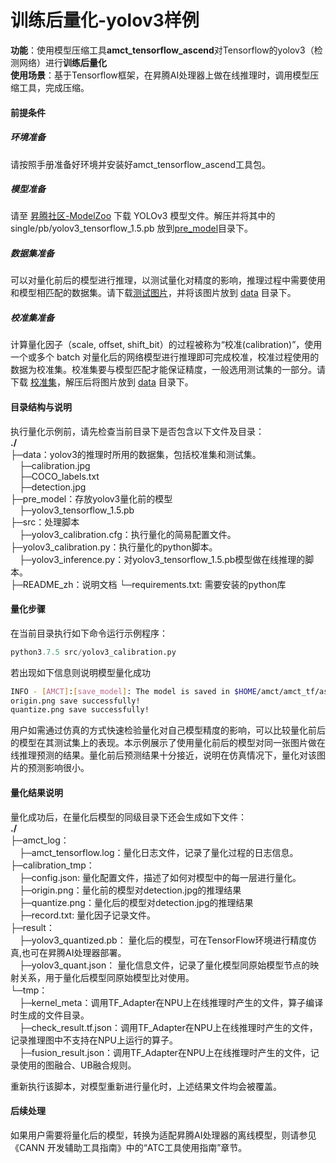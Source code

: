 # 训练后量化-yolov3样例
**功能**：使用模型压缩工具**amct_tensorflow_ascend**对Tensorflow的yolov3（检测网络）进行**训练后量化**   
**使用场景**：基于Tensorflow框架，在昇腾AI处理器上做在线推理时，调用模型压缩工具，完成压缩。 

#### 前提条件
##### 环境准备
请按照手册准备好环境并安装好amct_tensorflow_ascend工具包。
##### 模型准备
请至
[昇腾社区-ModelZoo](https://ascend.huawei.com/zh/#/software/modelzoo/detail/C/210261e64adc42d2b3d84c447844e4c7)
下载 YOLOv3 模型文件。解压并将其中的 single/pb/yolov3_tensorflow_1.5.pb 放到[pre_model](./pre_model)目录下。
##### 数据集准备
可以对量化前后的模型进行推理，以测试量化对精度的影响，推理过程中需要使用和模型相匹配的数据集。请下载[测试图片](https://c7xcode.obs.cn-north-4.myhuaweicloud.com/models/yolo_v3_calibration/detection.jpg)，并将该图片放到 [data](./data/) 目录下。
##### 校准集准备
计算量化因子（scale, offset, shift_bit）的过程被称为“校准(calibration)”，使用一个或多个 batch 对量化后的网络模型进行推理即可完成校准，校准过程使用的数据为校准集。校准集要与模型匹配才能保证精度，一般选用测试集的一部分。请下载
[校准集](https://c7xcode.obs.cn-north-4.myhuaweicloud.com/models/yolo_v3_calibration/calibration.jpg)，解压后将图片放到 [data](./data/) 目录下。

#### 目录结构与说明
执行量化示例前，请先检查当前目录下是否包含以下文件及目录：  
**./**   
├─data：yolov3的推理时所用的数据集，包括校准集和测试集。   
&emsp;├─calibration.jpg  
&emsp;├─COCO_labels.txt   
&emsp;├─detection.jpg   
├─pre_model：存放yolov3量化前的模型  
&emsp;├─yolov3_tensorflow_1.5.pb   
├─src：处理脚本   
&emsp;├─yolov3_calibration.cfg：执行量化的简易配置文件。 
&emsp;├─yolov3_calibration.py：执行量化的python脚本。   
&emsp;├─yolov3_inference.py：对yolov3_tensorflow_1.5.pb模型做在线推理的脚本。   
├─README_zh：说明文档
└─requirements.txt: 需要安装的python库
#### 量化步骤
在当前目录执行如下命令运行示例程序：
```python
python3.7.5 src/yolov3_calibration.py
```

若出现如下信息则说明模型量化成功
```bash
INFO - [AMCT]:[save_model]: The model is saved in $HOME/amct/amct_tf/ascend_sample/yolov3/result/yolov3_quantized.pb
origin.png save successfully!
quantize.png save successfully!
```
用户如需通过仿真的方式快速检验量化对自己模型精度的影响，可以比较量化前后的模型在其测试集上的表现。本示例展示了使用量化前后的模型对同一张图片做在线推理预测的结果。量化前后预测结果十分接近，说明在仿真情况下，量化对该图片的预测影响很小。

#### 量化结果说明
量化成功后，在量化后模型的同级目录下还会生成如下文件：   
**./**   
├─amct_log：   
&emsp;├─amct_tensorflow.log：量化日志文件，记录了量化过程的日志信息。    
├─calibration_tmp：  
&emsp;├─config.json: 量化配置文件，描述了如何对模型中的每一层进行量化。  
&emsp;├─origin.png：量化前的模型对detection.jpg的推理结果   
&emsp;├─quantize.png：量化后的模型对detection.jpg的推理结果   
&emsp;├─record.txt: 量化因子记录文件。  
├─result：   
&emsp;├─yolov3_quantized.pb： 量化后的模型，可在TensorFlow环境进行精度仿真,也可在昇腾AI处理器部署。   
&emsp;├─yolov3_quant.json： 量化信息文件，记录了量化模型同原始模型节点的映射关系，用于量化后模型同原始模型比对使用。   
└─tmp：   
&emsp;├─kernel_meta：调用TF_Adapter在NPU上在线推理时产生的文件，算子编译时生成的文件目录。    
&emsp;├─check_result.tf.json：调用TF_Adapter在NPU上在线推理时产生的文件，记录推理图中不支持在NPU上运行的算子。  
&emsp;├─fusion_result.json：调用TF_Adapter在NPU上在线推理时产生的文件，记录使用的图融合、UB融合规则。  

重新执行该脚本，对模型重新进行量化时，上述结果文件均会被覆盖。

#### 后续处理
如果用户需要将量化后的模型，转换为适配昇腾AI处理器的离线模型，则请参见《CANN 开发辅助工具指南》中的“ATC工具使用指南”章节。